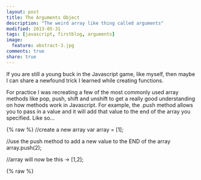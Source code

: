 ```yaml
---
layout: post
title: The Arguments Object
description: "The weird array like thing called arguments"
modified: 2013-05-31
tags: [javascript, firstblog, arguments]
image:
  feature: abstract-3.jpg
comments: true
share: true
---
```


If you are still a young buck in the Javascript game, like myself, then maybe I can share a newfound
trick I learned while creating functions.

For practice I was recreating a few of the most commonly used array methods like pop, push, shift and unshift to get a really good understanding on how methods work in Javascript. For example, the .push method allows you to pass in a value and it will add that value to the end of the array you specified. Like so...

{% raw %}
//create a new array
var array = [1];

//use the push method to add a new value to the END of the array
array.push(2);

//array will now be this
-> [1,2];

{% raw %}
